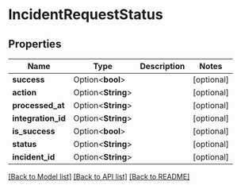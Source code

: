 # IncidentRequestStatus

## Properties

Name | Type | Description | Notes
------------ | ------------- | ------------- | -------------
**success** | Option<**bool**> |  | [optional]
**action** | Option<**String**> |  | [optional]
**processed_at** | Option<**String**> |  | [optional]
**integration_id** | Option<**String**> |  | [optional]
**is_success** | Option<**bool**> |  | [optional]
**status** | Option<**String**> |  | [optional]
**incident_id** | Option<**String**> |  | [optional]

[[Back to Model list]](../README.md#documentation-for-models) [[Back to API list]](../README.md#documentation-for-api-endpoints) [[Back to README]](../README.md)


